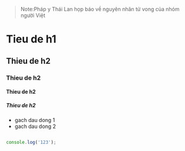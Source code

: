 > Note:Pháp y Thái Lan họp báo về nguyên nhân tử vong của nhóm người Việt

# Tieu de h1
## Thieu de h2
### Thieu de h2
#### Thieu de h2
##### Thieu de h2

- gach dau dong 1
- gach dau dong 2

``` js

console.log('123');